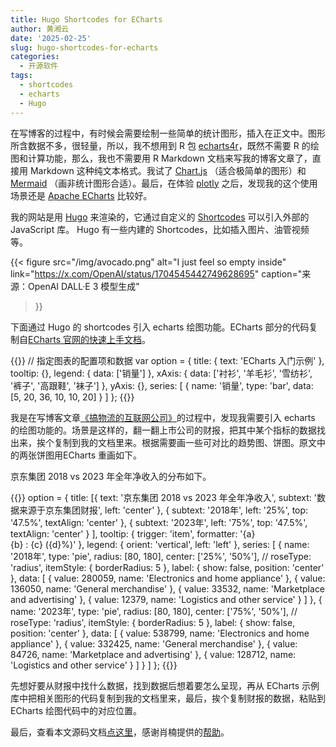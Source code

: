 ```yaml
---
title: Hugo Shortcodes for ECharts
author: 黄湘云
date: '2025-02-25'
slug: hugo-shortcodes-for-echarts
categories:
  - 开源软件
tags:
  - shortcodes
  - echarts
  - Hugo
---
```


在写博客的过程中，有时候会需要绘制一些简单的统计图形，插入在正文中。图形所含数据不多，很轻量，所以，我不想用到 R 包 [echarts4r](https://github.com/JohnCoene/echarts4r)，既然不需要 R 的绘图和计算功能，那么，我也不需要用 R Markdown 文档来写我的博客文章了，直接用 Markdown 这种纯文本格式。我试了 [Chart.js](https://www.chartjs.org/docs/latest/) （适合极简单的图形）和 [Mermaid](https://github.com/mermaid-js/mermaid) （画非统计图形合适）。最后，在体验 [plotly](https://github.com/plotly/plotly.js) 之后，发现我的这个使用场景还是 [Apache ECharts](https://echarts.apache.org/zh/index.html) 比较好。

我的网站是用 [Hugo](https://github.com/gohugoio/hugo) 来渲染的，它通过自定义的 [Shortcodes](https://gohugo.io/shortcodes/) 可以引入外部的 JavaScript 库。
Hugo 有一些内建的 Shortcodes，比如插入图片、油管视频等。

{{< figure
  src="/img/avocado.png"
  alt="I just feel so empty inside"
  link="https://x.com/OpenAI/status/1704545442749628695"
  caption="来源：OpenAI DALL·E 3 模型生成"
>}}

下面通过 Hugo 的 shortcodes 引入 echarts 绘图功能。ECharts 部分的代码复制自[ECharts 官网的快速上手文档](https://echarts.apache.org/handbook/zh/get-started/)。

{{<echarts width="800px" height="400px">}}
// 指定图表的配置项和数据
var option = {
  title: {
    text: 'ECharts 入门示例'
  },
  tooltip: {},
  legend: {
    data: ['销量']
  },
  xAxis: {
    data: ['衬衫', '羊毛衫', '雪纺衫', '裤子', '高跟鞋', '袜子']
  },
  yAxis: {},
  series: [
    {
      name: '销量',
      type: 'bar',
      data: [5, 20, 36, 10, 10, 20]
    }
  ]
};
{{</echarts>}}

我是在写博客文章[《搞物流的互联网公司》](/2025/02/logistics/)的过程中，发现我需要引入 echarts 的绘图功能的。场景是这样的，翻一翻上市公司的财报，把其中某个指标的数据找出来，挨个复制到我的文档里来。根据需要画一些可对比的趋势图、饼图。原文中的两张饼图用ECharts 重画如下。

京东集团 2018 vs 2023 年全年净收入的分布如下。

{{<echarts>}}
option = {
  title: [{
    text: '京东集团 2018 vs 2023 年全年净收入',
    subtext: '数据来源于京东集团财报',
    left: 'center'
  },
  {
    subtext: '2018年',
    left: '25%',
    top: '47.5%',
    textAlign: 'center'
  },
  {
    subtext: '2023年',
    left: '75%',
    top: '47.5%',
    textAlign: 'center'
  }
  ],
  tooltip: {
    trigger: 'item',
    formatter: '{a} <br/>{b} : {c} ({d}%)'
  },
  legend: {
    orient: 'vertical',
    left: 'left'
  },
  series: [
    {
      name: '2018年',
      type: 'pie',
      radius: [80, 180],
      center: ['25%', '50%'],
      // roseType: 'radius',
      itemStyle: {
        borderRadius: 5
      },
      label: {
        show: false,
        position: 'center'
      },
      data: [
        { value: 280059, name: 'Electronics and home appliance' },
        { value: 136050, name: 'General merchandise' },
        { value: 33532, name: 'Marketplace and advertising' },
        { value: 12379, name: 'Logistics and other service' }
      ]
    },
    {
      name: '2023年',
      type: 'pie',
      radius: [80, 180],
      center: ['75%', '50%'],
      // roseType: 'radius',
      itemStyle: {
        borderRadius: 5
      },
      label: {
        show: false,
        position: 'center'
      },
      data: [
        { value: 538799, name: 'Electronics and home appliance' },
        { value: 332425, name: 'General merchandise' },
        { value: 84726, name: 'Marketplace and advertising' },
        { value: 128712, name: 'Logistics and other service' }
      ]
    }
  ]
};
{{</echarts>}}

先想好要从财报中找什么数据，找到数据后想着要怎么呈现，再从 ECharts 示例库中把相关图形的代码复制到我的文档里来，最后，挨个复制财报的数据，粘贴到 ECharts 绘图代码中的对应位置。

最后，查看本文源码文档[点这里](https://github.com/rbind/xiangyun/edit/main/content/post/2025-02-25-shortcodes.md)，感谢肖楠提供的[帮助](https://d.cosx.org/d/425576)。
